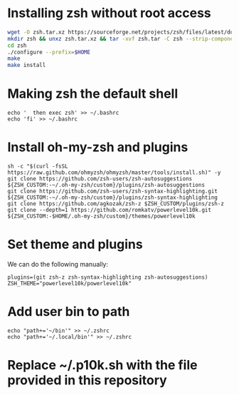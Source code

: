 # Installing zsh without root access

```bash
wget -O zsh.tar.xz https://sourceforge.net/projects/zsh/files/latest/download --no-check-certificate
mkdir zsh && unxz zsh.tar.xz && tar -xvf zsh.tar -C zsh --strip-components 1
cd zsh
./configure --prefix=$HOME
make
make install
```

# Making zsh the default shell

```echo 'if test -t 1;' >> ~/.bashrc
echo '  then exec zsh' >> ~/.bashrc
echo 'fi' >> ~/.bashrc
```

# Install oh-my-zsh and plugins

```
sh -c "$(curl -fsSL https://raw.github.com/ohmyzsh/ohmyzsh/master/tools/install.sh)" -y
git clone https://github.com/zsh-users/zsh-autosuggestions ${ZSH_CUSTOM:-~/.oh-my-zsh/custom}/plugins/zsh-autosuggestions
git clone https://github.com/zsh-users/zsh-syntax-highlighting.git ${ZSH_CUSTOM:-~/.oh-my-zsh/custom}/plugins/zsh-syntax-highlighting
git clone https://github.com/agkozak/zsh-z $ZSH_CUSTOM/plugins/zsh-z
git clone --depth=1 https://github.com/romkatv/powerlevel10k.git ${ZSH_CUSTOM:-$HOME/.oh-my-zsh/custom}/themes/powerlevel10k
```

# Set theme and plugins

We can do the following manually:
```
plugins=(git zsh-z zsh-syntax-highlighting zsh-autosuggestions)
ZSH_THEME="powerlevel10k/powerlevel10k"
```

# Add user bin to path
```
echo "path+='~/bin'" >> ~/.zshrc
echo "path+='~/.local/bin'" >> ~/.zshrc
```

# Replace ~/.p10k.sh with the file provided in this repository

